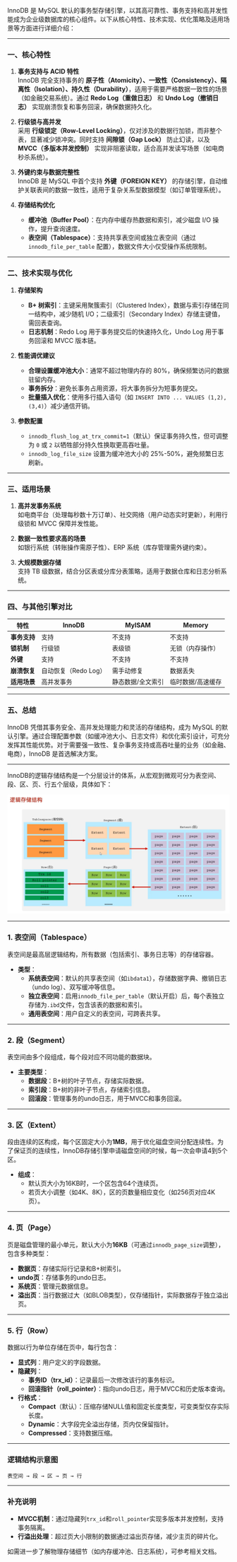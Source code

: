 


InnoDB 是 MySQL 默认的事务型存储引擎，以其高可靠性、事务支持和高并发性能成为企业级数据库的核心组件。以下从核心特性、技术实现、优化策略及适用场景等方面进行详细介绍：


---

### 一、核心特性
1. **事务支持与 ACID 特性**  
   InnoDB 完全支持事务的 **原子性（Atomicity）、一致性（Consistency）、隔离性（Isolation）、持久性（Durability）**，适用于需要严格数据一致性的场景（如金融交易系统）。通过 **Redo Log（重做日志）** 和 **Undo Log（撤销日志）** 实现崩溃恢复和事务回滚，确保数据持久化。

2. **行级锁与高并发**  
   采用 **行级锁定（Row-Level Locking）**，仅对涉及的数据行加锁，而非整个表，显著减少锁冲突。同时支持 **间隙锁（Gap Lock）** 防止幻读，以及 **MVCC（多版本并发控制）** 实现非阻塞读取，适合高并发读写场景（如电商秒杀系统）。

3. **外键约束与数据完整性**  
   InnoDB 是 MySQL 中首个支持 **外键（FOREIGN KEY）** 的存储引擎，自动维护关联表间的数据一致性，适用于复杂关系型数据模型（如订单管理系统）。

4. **存储结构优化**
    - **缓冲池（Buffer Pool）**：在内存中缓存热数据和索引，减少磁盘 I/O 操作，提升查询速度。
    - **表空间（Tablespace）**：支持共享表空间或独立表空间（通过 `innodb_file_per_table` 配置），数据文件大小仅受操作系统限制。

---

### 二、技术实现与优化
1. **存储架构**
    - **B+ 树索引**：主键采用聚簇索引（Clustered Index），数据与索引存储在同一结构中，减少随机 I/O；二级索引（Secondary Index）存储主键值，需回表查询。
    - **日志机制**：Redo Log 用于事务提交后的快速持久化，Undo Log 用于事务回滚和 MVCC 版本链。

2. **性能调优建议**
    - **合理设置缓冲池大小**：通常不超过物理内存的 80%，确保频繁访问的数据驻留内存。
    - **事务拆分**：避免长事务占用资源，将大事务拆分为短事务提交。
    - **批量插入优化**：使用多行插入语句（如 `INSERT INTO ... VALUES (1,2), (3,4)`）减少通信开销。

3. **参数配置**
    - `innodb_flush_log_at_trx_commit=1`（默认）保证事务持久性，但可调整为 `0` 或 `2` 以牺牲部分持久性换取更高吞吐量。
    - `innodb_log_file_size` 设置为缓冲池大小的 25%-50%，避免频繁日志刷新。

---

### 三、适用场景
1. **高并发事务系统**  
   如电商平台（处理每秒数十万订单）、社交网络（用户动态实时更新），利用行级锁和 MVCC 保障并发性能。

2. **数据一致性要求高的场景**  
   如银行系统（转账操作需原子性）、ERP 系统（库存管理需外键约束）。

3. **大规模数据存储**  
   支持 TB 级数据，结合分区表或分库分表策略，适用于数据仓库和日志分析系统。

---

### 四、与其他引擎对比
| 特性                | InnoDB              | MyISAM              | Memory              |
|---------------------|---------------------|---------------------|---------------------|
| **事务支持**        | 支持                | 不支持              | 不支持              |
| **锁机制**          | 行级锁              | 表级锁              | 无锁（内存操作）    |
| **外键**            | 支持                | 不支持              | 不支持              |
| **崩溃恢复**        | 自动恢复（Redo Log）| 需手动修复           | 数据丢失            |
| **适用场景**        | 高并发事务          | 静态数据/全文索引    | 临时数据/高速缓存   |

---

### 五、总结
InnoDB 凭借其事务安全、高并发处理能力和灵活的存储结构，成为 MySQL 的默认引擎。通过合理配置参数（如缓冲池大小、日志文件）和优化索引设计，可充分发挥其性能优势。对于需要强一致性、复杂事务支持或高吞吐量的业务（如金融、电商），InnoDB 是首选解决方案。


---





InnoDB的逻辑存储结构是一个分层设计的体系，从宏观到微观可分为表空间、段、区、页、行五个层级，具体如下：

![img_01](../../../../../../assets/img.png)


---

### 1. **表空间（Tablespace）**
表空间是最高层逻辑结构，所有数据（包括索引、事务日志等）的存储容器。
- **类型**：
   - **系统表空间**：默认的共享表空间（如`ibdata1`），存储数据字典、撤销日志（undo log）、双写缓冲等信息。
   - **独立表空间**：启用`innodb_file_per_table`（默认开启）后，每个表独立存储为`.ibd`文件，包含该表的数据和索引。
   - **通用表空间**：用户自定义的表空间，可跨表共享。

---

### 2. **段（Segment）**
表空间由多个段组成，每个段对应不同功能的数据块。
- **主要类型**：
   - **数据段**：B+树的叶子节点，存储实际数据。
   - **索引段**：B+树的非叶子节点，存储索引信息。
   - **回滚段**：管理事务的undo日志，用于MVCC和事务回滚。

---

### 3. **区（Extent）**
段由连续的区构成，每个区固定大小为**1MB**，用于优化磁盘空间分配连续性。为了保证页的连续性，InnoDB存储引擎申请磁盘空间的时候，每一次会申请4到5个区。
- **组成**：
   - 默认页大小为16KB时，一个区包含64个连续页。
   - 若页大小调整（如4K、8K），区的页数量相应变化（如256页对应4K页）。

---

### 4. **页（Page）**
页是磁盘管理的最小单元，默认大小为**16KB**（可通过`innodb_page_size`调整），包含多种类型：
- **数据页**：存储实际行记录和B+树索引。
- **undo页**：存储事务的undo日志。
- **系统页**：管理元数据信息。
- **溢出页**：当行数据过大（如BLOB类型），仅存储指针，实际数据存于独立溢出页。

---

### 5. **行（Row）**
数据以行为单位存储在页中，每行包含：
- **显式列**：用户定义的字段数据。
- **隐藏列**：
   - **事务ID（trx_id）**：记录最后一次修改该行的事务标识。
   - **回滚指针（roll_pointer）**：指向undo日志，用于MVCC和历史版本查询。
- **行格式**：
   - **Compact**（默认）：压缩存储NULL值和固定长度类型，可变类型仅存实际长度。
   - **Dynamic**：大字段完全溢出存储，页内仅保留指针。
   - **Compressed**：支持数据压缩。

---

### 逻辑结构示意图
```
表空间 → 段 → 区 → 页 → 行  
```

---

### 补充说明
- **MVCC机制**：通过隐藏列`trx_id`和`roll_pointer`实现多版本并发控制，支持事务隔离。
- **行溢出处理**：超过页大小限制的数据通过溢出页存储，减少主页的碎片化。

如需进一步了解物理存储细节（如内存缓冲池、日志系统），可参考相关文档。